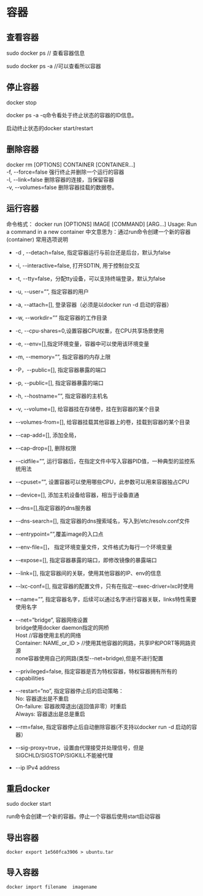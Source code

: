 # 容器

## 查看容器
sudo docker ps // 查看容器信息

sudo docker ps -a //可以查看所以容器

## 停止容器
docker stop

docker ps -a -q命令看处于终止状态的容器的ID信息。

启动终止状态的docker start/restart

## 删除容器
docker rm [OPTIONS] CONTAINER [CONTAINER...]  
-f, --force=false 强行终止并删除一个运行的容器  
-l, --link=false 删除容器的连接，当保留容器  
-v, --volumes=false 删除容器挂载的数据卷。  

## 运行容器
命令格式： docker run [OPTIONS] IMAGE [COMMAND] [ARG...]
Usage: Run a command in a new container
中文意思为：通过run命令创建一个新的容器(container)
常用选项说明
+ -d , --detach=false, 指定容器运行与前台还是后台，默认为false
+ -i, --interactive=false, 打开SDTIN, 用于控制台交互
+ -t, --tty=false，分配tty设备，可以支持终端登录，默认为false
+ -u, --user=””, 指定容器的用户
+ -a, --attach=[], 登录容器（必须是以docker run -d 启动的容器）
+ -w, --workdir=”” 指定容器的工作目录
+ -c, --cpu-shares=0,设置容器CPU权重，在CPU共享场景使用
+ -e, --env=[],指定环境变量，容器中可以使用该环境变量
+ -m, --memory=””, 指定容器的内存上限
+ -P，--public=[], 指定容器暴露的端口
+ -p, --public=[], 指定容器暴露的端口
+ -h, --hostname=””, 指定容器的主机名
+ -v, --volume=[], 给容器挂在存储卷，挂在到容器的某个目录
+ --volumes-from=[], 给容器挂载其他容器上的卷，挂载到容器的某个目录
+ --cap-add=[], 添加全局，
+ --cap-drop=[], 删除权限
+ --cidfile=””, 运行容器后，在指定文件中写入容器PID值，一种典型的监控系统用法
+ --cpuset=””, 设置容器可以使用哪些CPU，此参数可以用来容器独占CPU
+ --device=[], 添加主机设备给容器，相当于设备直通
+ --dns=[],指定容器的dns服务器
+ --dns-search=[], 指定容器的dns搜索域名，写入到/etc/resolv.conf文件
+ --entrypoint=””,覆盖image的入口点
+ --env-file=[]， 指定环境变量文件，文件格式为每行一个环境变量
+ --expose=[], 指定容器暴露的端口，即修改镜像的暴露端口
+ --link=[], 指定容器间的关联，使用其他容器的IP、env的信息
+ --lxc-conf=[], 指定容器的配置文件，只有在指定--exec-driver=lxc时使用
+ --name=””, 指定容器名字，后续可以通过名字进行容器关联，links特性需要使用名字
+ --net=”bridge”, 容器网络设置  
bridge使用docker daemon指定的网桥  
Host //容器使用主机的网络  
Container: NAME_or_ID > //使用其他容器的网路，共享IP和PORT等网路资源  
none容器使用自己的网路(类型--net=bridge),但是不进行配置  
+ --privileged=false, 指定容器是否为特权容器，特权容器拥有所有的capabilities
+ --restart=”no”, 指定容器停止后的启动策略：  
No: 容器退出是不重启  
On-failure: 容器故障退出(返回值非零）时重启  
Always: 容器退出是总是重启  
+ --rm=false, 指定容器停止后自动删除容器(不支持以docker run -d 启动的容器）
+ --sig-proxy=true，设置由代理接受并处理信号，但是SIGCHLD/SIGSTOP/SIGKILL不能被代理

+ --ip IPv4 address

## 重启docker
sudo docker start

run命令会创建一个新的容器。停止一个容器后使用start启动容器

## 导出容器

```
docker export 1e560fca3906 > ubuntu.tar
```

## 导入容器
```
docker import filename  imagename
```
